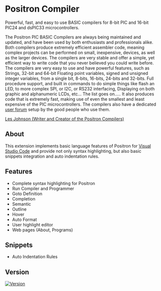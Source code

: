 
# Positron Compiler
Powerful, fast, and easy to use BASIC compilers for 8-bit PIC and 16-bit PIC24 and dsPIC33 microcontrollers. 

The Positron PIC BASIC Compilers are always being maintained and updated, and have been used by both enthusiasts and professionals alike. Both compilers produce
extremely efficient assembler code, meaning complex projects can be performed on small, inexpensive, devices, as well as the larger devices. The compilers are very
stable and offer a simple, yet efficient way to write code that you never believed you could write before. The compilers are very easy to use and have powerful
features, such as Strings, 32-bit and 64-bit Floating point variables, signed and unsigned integer variables, from a single bit, 8-bits, 16-bits, 24-bits and 32-bits.
Full procedure support, and built in commands to do simple things like flash an LED, to more complex SPI, or I2C, or RS232 interfacing, Displaying on both graphic and
alphanumeric LCDs, etc... The list goes on..... It also produces code that is extremely fast, making use of even the smallest and least expensive of the PIC microcontrollers.
The compilers also have a dedicated [user forum](http://protoncompilers.com) setup by the good people who use them.

[Les Johnson (Writer and Creator of the Positron Compilers)](https://sites.google.com/view/rosetta-tech/home)

## About
This extension implements basic language features of Positron for [Visual Studio Code](https://code.visualstudio.com/) and
provide not only syntax highlighting, but also basic snippets integration and auto indentation rules.

## Features
- Complete syntax highlighting for Positron
- Run Compiler and Programmer
- Goto Definition
- Completion
- Semantic
- Outline
- Hover
- Auto Format
- User highlight editor
- Web pages (About, Programs)

## Snippets
- Auto Indentation Rules

## Version
[![Version](https://vsmarketplacebadge.apphb.com/version/atomix.positron.svg)](https://marketplace.visualstudio.com/items?itemName=atomix.positron)
